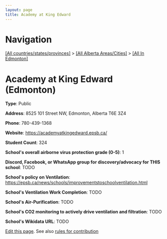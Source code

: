 ```yaml
---
layout: page
title: Academy at King Edward
---
```

# Navigation

[[All countries/states/provinces]](../../..) > [[All Alberta Areas/Cities]](../..) > [[All In Edmonton]](..)

# Academy at King Edward (Edmonton)

**Type**: Public

**Address**: 8525 101 Street NW, Edmonton, Alberta T6E 3Z4

**Phone**: 780-439-1368

**Website**: <https://academyatkingedward.epsb.ca/>

**Student Count**: 324

**School's overall airborne virus protection grade (0-5)**: 1

**Discord, Facebook, or WhatsApp group for discovery/advocacy for THIS school**: TODO

**School's policy on Ventilation**: <https://epsb.ca/news/schools/improvementstoschoolventilation.html>

**School's Ventilation Work Completion**: TODO

**School's Air-Purification**: TODO

**School's CO2 monitoring to actively drive ventilation and filtration**: TODO

**School's Wikidata URL**: TODO


[Edit this page](https://github.com/ventilate-schools/AB/edit/main/./Edmonton/Academy_at_King_Edward.md). See also [rules for contribution](../../../contribution-rules/)